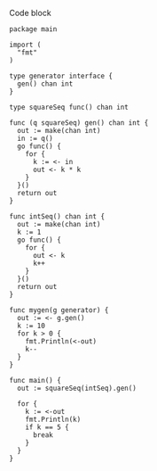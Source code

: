 Code block

    package main

    import (
      "fmt"
    )

    type generator interface {
      gen() chan int
    }

    type squareSeq func() chan int

    func (q squareSeq) gen() chan int {
      out := make(chan int)
      in := q()
      go func() {
        for {
          k := <- in
          out <- k * k
        }
      }()
      return out
    }

    func intSeq() chan int {
      out := make(chan int)
      k := 1
      go func() {
        for {
          out <- k
          k++
        }
      }()
      return out
    }

    func mygen(g generator) {
      out := <- g.gen()
      k := 10
      for k > 0 {
        fmt.Println(<-out)
        k--
      }
    }

    func main() {
      out := squareSeq(intSeq).gen()

      for {
        k := <-out
        fmt.Println(k)
        if k == 5 {
          break
        }
      }
    }
